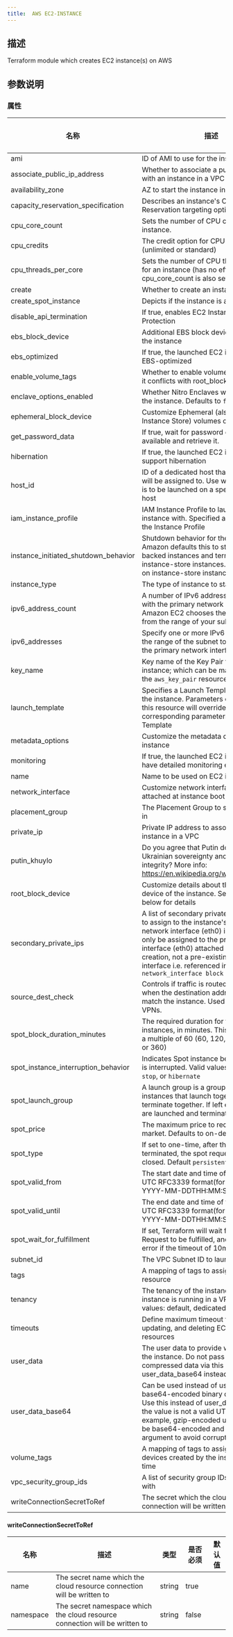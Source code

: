 ```yaml
---
title:  AWS EC2-INSTANCE
---
```


## 描述

Terraform module which creates EC2 instance(s) on AWS

## 参数说明


### 属性

 名称 | 描述 | 类型 | 是否必须 | 默认值 
 ------------ | ------------- | ------------- | ------------- | ------------- 
 ami | ID of AMI to use for the instance | string | false |  
 associate_public_ip_address | Whether to associate a public IP address with an instance in a VPC | bool | false |  
 availability_zone | AZ to start the instance in | string | false |  
 capacity_reservation_specification | Describes an instance's Capacity Reservation targeting option | any | false |  
 cpu_core_count | Sets the number of CPU cores for an instance. | number | false |  
 cpu_credits | The credit option for CPU usage (unlimited or standard) | string | false |  
 cpu_threads_per_core | Sets the number of CPU threads per core for an instance (has no effect unless cpu_core_count is also set). | number | false |  
 create | Whether to create an instance | bool | false |  
 create_spot_instance | Depicts if the instance is a spot instance | bool | false |  
 disable_api_termination | If true, enables EC2 Instance Termination Protection | bool | false |  
 ebs_block_device | Additional EBS block devices to attach to the instance | list(map(string)) | false |  
 ebs_optimized | If true, the launched EC2 instance will be EBS-optimized | bool | false |  
 enable_volume_tags | Whether to enable volume tags (if enabled it conflicts with root_block_device tags) | bool | false |  
 enclave_options_enabled | Whether Nitro Enclaves will be enabled on the instance. Defaults to `false` | bool | false |  
 ephemeral_block_device | Customize Ephemeral (also known as Instance Store) volumes on the instance | list(map(string)) | false |  
 get_password_data | If true, wait for password data to become available and retrieve it. | bool | false |  
 hibernation | If true, the launched EC2 instance will support hibernation | bool | false |  
 host_id | ID of a dedicated host that the instance will be assigned to. Use when an instance is to be launched on a specific dedicated host | string | false |  
 iam_instance_profile | IAM Instance Profile to launch the instance with. Specified as the name of the Instance Profile | string | false |  
 instance_initiated_shutdown_behavior | Shutdown behavior for the instance. Amazon defaults this to stop for EBS-backed instances and terminate for instance-store instances. Cannot be set on instance-store instance | string | false |  
 instance_type | The type of instance to start | string | false |  
 ipv6_address_count | A number of IPv6 addresses to associate with the primary network interface. Amazon EC2 chooses the IPv6 addresses from the range of your subnet | number | false |  
 ipv6_addresses | Specify one or more IPv6 addresses from the range of the subnet to associate with the primary network interface | list(string) | false |  
 key_name | Key name of the Key Pair to use for the instance; which can be managed using the `aws_key_pair` resource | string | false |  
 launch_template | Specifies a Launch Template to configure the instance. Parameters configured on this resource will override the corresponding parameters in the Launch Template | map(string) | false |  
 metadata_options | Customize the metadata options of the instance | map(string) | false |  
 monitoring | If true, the launched EC2 instance will have detailed monitoring enabled | bool | false |  
 name | Name to be used on EC2 instance created | string | false |  
 network_interface | Customize network interfaces to be attached at instance boot time | list(map(string)) | false |  
 placement_group | The Placement Group to start the instance in | string | false |  
 private_ip | Private IP address to associate with the instance in a VPC | string | false |  
 putin_khuylo | Do you agree that Putin doesn't respect Ukrainian sovereignty and territorial integrity? More info: https://en.wikipedia.org/wiki/Putin_khuylo! | bool | false |  
 root_block_device | Customize details about the root block device of the instance. See Block Devices below for details | list(any) | false |  
 secondary_private_ips | A list of secondary private IPv4 addresses to assign to the instance's primary network interface (eth0) in a VPC. Can only be assigned to the primary network interface (eth0) attached at instance creation, not a pre-existing network interface i.e. referenced in a `network_interface block` | list(string) | false |  
 source_dest_check | Controls if traffic is routed to the instance when the destination address does not match the instance. Used for NAT or VPNs. | bool | false |  
 spot_block_duration_minutes | The required duration for the Spot instances, in minutes. This value must be a multiple of 60 (60, 120, 180, 240, 300, or 360) | number | false |  
 spot_instance_interruption_behavior | Indicates Spot instance behavior when it is interrupted. Valid values are `terminate`, `stop`, or `hibernate` | string | false |  
 spot_launch_group | A launch group is a group of spot instances that launch together and terminate together. If left empty instances are launched and terminated individually | string | false |  
 spot_price | The maximum price to request on the spot market. Defaults to on-demand price | string | false |  
 spot_type | If set to one-time, after the instance is terminated, the spot request will be closed. Default `persistent` | string | false |  
 spot_valid_from | The start date and time of the request, in UTC RFC3339 format(for example, YYYY-MM-DDTHH:MM:SSZ) | string | false |  
 spot_valid_until | The end date and time of the request, in UTC RFC3339 format(for example, YYYY-MM-DDTHH:MM:SSZ) | string | false |  
 spot_wait_for_fulfillment | If set, Terraform will wait for the Spot Request to be fulfilled, and will throw an error if the timeout of 10m is reached | bool | false |  
 subnet_id | The VPC Subnet ID to launch in | string | false |  
 tags | A mapping of tags to assign to the resource | map(string) | false |  
 tenancy | The tenancy of the instance (if the instance is running in a VPC). Available values: default, dedicated, host. | string | false |  
 timeouts | Define maximum timeout for creating, updating, and deleting EC2 instance resources | map(string) | false |  
 user_data | The user data to provide when launching the instance. Do not pass gzip-compressed data via this argument; see user_data_base64 instead. | string | false |  
 user_data_base64 | Can be used instead of user_data to pass base64-encoded binary data directly. Use this instead of user_data whenever the value is not a valid UTF-8 string. For example, gzip-encoded user data must be base64-encoded and passed via this argument to avoid corruption. | string | false |  
 volume_tags | A mapping of tags to assign to the devices created by the instance at launch time | map(string) | false |  
 vpc_security_group_ids | A list of security group IDs to associate with | list(string) | false |  
 writeConnectionSecretToRef | The secret which the cloud resource connection will be written to | [writeConnectionSecretToRef](#writeConnectionSecretToRef) | false |  


#### writeConnectionSecretToRef

 名称 | 描述 | 类型 | 是否必须 | 默认值 
 ------------ | ------------- | ------------- | ------------- | ------------- 
 name | The secret name which the cloud resource connection will be written to | string | true |  
 namespace | The secret namespace which the cloud resource connection will be written to | string | false |  
